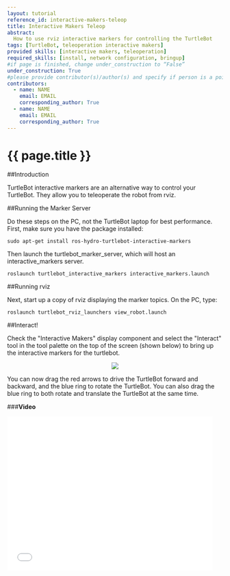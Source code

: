 ```yaml
---
layout: tutorial
reference_id: interactive-makers-teleop
title: Interactive Makers Teleop
abstract:
  How to use rviz interactive markers for controlling the TurtleBot
tags: [TurtleBot, teleoperation interactive makers]
provided skills: [interactive makers, teleoperation]
required_skills: [install, network configuration, bringup]
#if page is finished, change under_construction to “False”
under_construction: True
#please provide contributor(s)/author(s) and specify if person is a point of contact (default is "True")
contributors:
  - name: NAME
    email: EMAIL
    corresponding_author: True
  - name: NAME
    email: EMAIL
    corresponding_author: True
---
```


# {{ page.title }}

##Introduction

TurtleBot interactive markers are an alternative way to control your TurtleBot. They allow you to teleoperate the robot from rviz.

##Running the Marker Server

Do these steps on the PC, not the TurtleBot laptop for best performance. First, make sure you have the package installed:

	sudo apt-get install ros-hydro-turtlebot-interactive-markers

Then launch the turtlebot_marker_server, which will host an interactive_markers server.

	roslaunch turtlebot_interactive_markers interactive_markers.launch

##Running rviz

Next, start up a copy of rviz displaying the marker topics. On the PC, type:

	roslaunch turtlebot_rviz_launchers view_robot.launch

##Interact!

Check the "Interactive Makers" display component and select the "Interact" tool in the tool palette on the top of the screen (shown below) to bring up the interactive markers for the turtlebot.

<p align="center">
	<img src="{{site.baseurl}}/courses/getting-started-turtle/interact.png"/>
</p>

You can now drag the red arrows to drive the TurtleBot forward and backward, and the blue ring to rotate the TurtleBot. You can also drag the blue ring to both rotate and translate the TurtleBot at the same time.

###**Video**

<div style="text-align: left"><iframe width="480" height="360" src="//www.youtube.com/embed/MQ6fNrehMNI" frameborder="0" allowfullscreen></iframe></div>

